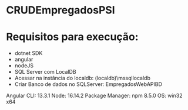 # CRUDEmpregadosPSI

# Requisitos para execução:
- dotnet SDK
- angular
- nodeJS
- SQL Server com LocalDB
- Acessar na instância do localdb: (localdb)\mssqllocaldb
- Criar Banco de dados no SQLServer: EmpregadosWebAPIBD

Angular CLI: 13.3.1
Node: 16.14.2
Package Manager: npm 8.5.0
OS: win32 x64
